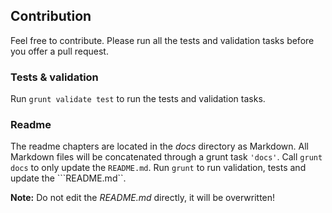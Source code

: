 ## Contribution

Feel free to contribute. Please run all the tests and validation tasks before
you offer a pull request.

### Tests & validation

Run ```grunt validate test``` to run the tests and validation tasks.

### Readme

The readme chapters are located in the _docs_ directory as Markdown. All
Markdown files will be concatenated through a grunt task ```'docs'```. Call
```grunt docs``` to only update the ```README.md```. Run ```grunt``` to run
validation, tests and update the ```README.md``.

**Note:** Do not edit the _README.md_ directly, it will be overwritten!

